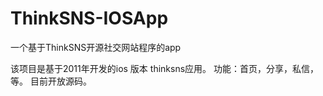 ThinkSNS-IOSApp
======

一个基于ThinkSNS开源社交网站程序的app

该项目是基于2011年开发的ios 版本 thinksns应用。
功能：首页，分享，私信，等。
目前开放源码。



